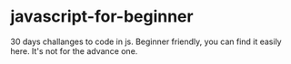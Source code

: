 # javascript-for-beginner

30 days challanges to code in js. Beginner friendly, you can find it easily here. It's not for the advance one.
